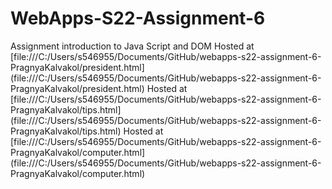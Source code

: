 # WebApps-S22-Assignment-6
Assignment introduction to Java Script and DOM
Hosted at [file:///C:/Users/s546955/Documents/GitHub/webapps-s22-assignment-6-PragnyaKalvakol/president.html] (file:///C:/Users/s546955/Documents/GitHub/webapps-s22-assignment-6-PragnyaKalvakol/president.html)
Hosted at [file:///C:/Users/s546955/Documents/GitHub/webapps-s22-assignment-6-PragnyaKalvakol/tips.html] (file:///C:/Users/s546955/Documents/GitHub/webapps-s22-assignment-6-PragnyaKalvakol/tips.html)
Hosted at [file:///C:/Users/s546955/Documents/GitHub/webapps-s22-assignment-6-PragnyaKalvakol/computer.html] (file:///C:/Users/s546955/Documents/GitHub/webapps-s22-assignment-6-PragnyaKalvakol/computer.html)
